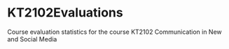 # KT2102Evaluations
Course evaluation statistics for the course KT2102 Communication in New and Social Media
